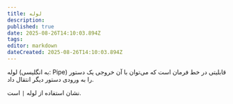 ```yaml
---
title: لوله
description: 
published: true
date: 2025-08-26T14:10:03.894Z
tags: 
editor: markdown
dateCreated: 2025-08-26T14:10:03.894Z
---
```


لوله (به انگلیسی: Pipe) قابلیتی در خط فرمان است که می‌توان با آن خروجی یک دستور را به ورودی دستور دیگر انتقال داد.

نشان استفاده از لوله `|` است.